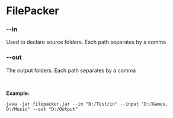 # FilePacker

### --in

Used to declare source folders. Each path separates by a comma

### --out

The output folders. Each path separates by a comma

<br>

**Example:**

```
java -jar filepacker.jar --in "D:/Test/in" --input "D:/Games, D:/Music" --out "D:/Output"
```

